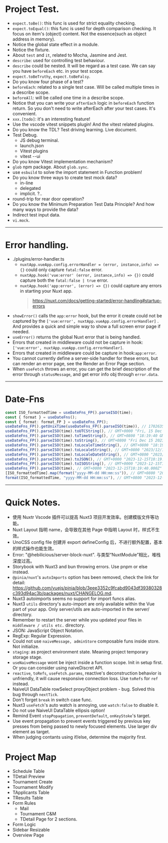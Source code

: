 # Project Test.

- `expect.toBe()`: this func is used for strict equality checking.
- `expect.toEqual()`: this func is used for depth comparison checking. It focus on item's (object) content. Not the essence(such as object address in memory).
- Notice the global state effect in a module.
- Notice the fixture.
- About `test` and `it`, related to Mocha, Jasmine and Jest.
- `describe`: used for controlling test behaviour.
- `describe` could be nested. It will be regard as a test case. We can say you have `beforeEach` etc. in your test scope.
- `expect.toBeTruthy`, `expect.toBeFalsy`.
- Do you know four phase of a test?
- `beforeEach`: related to a single test case. Will be called multiple times in a describe scope.
- `beforeAll`: will be called one time in a describe scope.
- Notice that you can write your `afterEach` logic in `beforeEach` function return. So you don't need to write afterEach after your test cases. It's convenient.
- `xxx.[todo]`: it's an interesting feature!
- Use the vscode vitest snippets plugin! And the vitest related plugins.
- Do you know the TDL? Test driving learning. Live document.
- Test Debug.
  - JS debug terminal.
  - launch.json
  - Vitest plugins
  - vitest --ui
- Do you know Vitest implementation mechanism?
- `glob` npm package. About `glob.sync`.
- use `esbuild` to solve the import statement in Function problem!
- Do you know three ways to create test mock data?
  - in-line
  - delegated
  - implicit. ?..
- round-trip for rear door operation?
- Do you know the Minimum Preparation Test Data Principle? And how many ways to provide the data?
- Indirect test input data.
- `vi.mock`.

---

# Error handling.

- ./plugins/error-handler.ts
  - `nuxtApp.vueApp.config.errorHandler = (error, instance,info) => {}` could only capture `fatal:false` error.
  - `nuxtApp.hook('vue:error' (error, instance,info) => {})` could capture both the `fatal:false | true` error.
  - `nuxtApp.hook('app:error', (error) => {})` could capture any errors in starting your Nuxt app.
    > https://nuxt.com/docs/getting-started/error-handling#startup-errors
- `showError()` calls the `app:error` hook, but the error it create could not be captured by the `['vue:error', nuxtApp.vueApp.config.errorHandler]` . And provides a quick and simple way to show a full screen error page if needed.
- `useError()` returns the global Nuxt error that is being handled.
- Errors that created in middleware could not be capture in hook: `['vue:error', nuxtApp.vueApp.config.errorHandler]`.
- Errors that created in middleware could be capture in hook:`app:error`.
- You cannot currently define a server-side handler for these errors, but can render an error page, see the Render an Error Page section.
- When `useFetch` throws an error, you can get the brief description of the error through `statusMessage`, and get error info obj through `error.data`.

---

# Date-Fns

```typescript
const ISO_formattedTime = useDateFns_FP().parseISO(time);
const { format } = useDateFns();
const { format: format_FP } = useDateFns_FP();
useDateFns_FP().getUnixTime(useDateFns_FP().parseISO(time)), // 1702635580
useDateFns_FP().parseISO(time).toUTCString(), // GMT+0000 "Fri, 15 Dec 2023 10:19:40 GMT"
useDateFns_FP().parseISO(time).toTimeString(), // GMT+0800 "18:19:40 GMT+0800 (中国标准时间)"
useDateFns_FP().parseISO(time).toString(), // GMT+0800 "Fri Dec 15 2023 18:19:40 GMT+0800 (中国标准时间)".
useDateFns_FP().parseISO(time).toLocaleTimeString(), // GMT+0800 "18:19:40"
useDateFns_FP().parseISO(time).toLocaleString(), // GMT+0800 "2023/12/15 18:19:40"
useDateFns_FP().parseISO(time).toLocaleDateString(), // GMT+0800 "2023/12/15"
useDateFns_FP().parseISO(time).toJSON(), // GMT+0000 "2023-12-15T10:19:40.000Z"
useDateFns_FP().parseISO(time).toISOString(), // GMT+0000 "2023-12-15T10:19:40.000Z"
useDateFns_FP().parseISO(time), // GMT+0000 "2023-12-15T10:19:40.000Z"
[ISO_formattedTime].map(format("yyyy-MM-dd HH:mm:ss")), // GMT+0800 "2023-12-15 18:19:40"
format(ISO_formattedTime, "yyyy-MM-dd HH:mm:ss"), // GMT+0800 "2023-12-15 18:19:40"
```

---

# Quick Notes.

- 使用 Nuxtr Vscode 插件可以提高 Nuxt3 项目开发效率。创建模版文件等功能。
- Nuxt Layout 指明 name，会导致在其他 Page 中指明 Layout 时，样式不生效。
- UnoCSS config file 创建并 export defineConfig 后，不进行额外配置，基本的样式操作也能生效。
- Error: "@hebilicious/server-block-nuxt". 与类型“NuxtModule<ModuleOptions>”相比，堆栈深度过高。
- Storybook with Nuxt3 and bun throwing errors. Use pnpm or else instead.
- `@pinia/nuxt`'s `autoImports` option has been removed, check the link for detail: https://github.com/vuejs/pinia/blob/3eee3352c9fcabd9043df39380328c393d94ac3b/packages/nuxt/CHANGELOG.md.
- Nuxt3 autoimports seems no support for import funcs alias.
- Nuxt3 `utils` directory's auto-import are only available within the Vue part of your app. Only server/utils are auto-imported in the server/ directory.
- Remember to restart the server while you updated your files in `middleware / utils etc.` directory.
- JSON: JavaScript Object Notation.
- RegExp: Regular Expression.
- Could not use `naiveMessage, adminStore` composable funs inside store. Not initialize.
- `staging`: as project environment state. Meaning project temporary storage stage.
- `useNaiveMessage` wont be inject inside a function scope. Init in setup first. Or you can consider using naiveDiscret API.
- `reactive`, `toRefs`, `useFetch.params`, reactive's deconstruction behavior is unfriendly, it will cause responsive connection loss. Use `toRefs` for `ref` instead.
- NaiveUI DataTable rowSelect proxyObject problem - bug. Solved this bug through `nextTick`.
- Don't forget `break` in switch case func.
- Nuxt3 `useFetch`'s auto watch is annoying, use `watch:false` to disable it.
- Do not use NaiveUI DataTable ellipsis option!
- Remind Event `stopPopagation`, `preventDefault`, `onKeyStoke`'s target.
- Use event propagation to prevent events triggered by previous key presses from being passed to newly focused elements. Use larger div element as target.
- When judging contants using if/else, determine the majority first.

# Project Map

- Schedule Table
- TDetail Preview
- Tournament Create
- Tournament Modify
- TApplicants Table
- TResults Table
- Form Rules
  - Mail
  - Tournament C&M
  - TDetail Page for 2 sections.
- Form Logic
- Sidebar Resizable
- Overview Page
